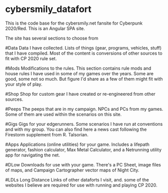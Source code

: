 # cybersmily_datafort
This is the code base for the cybersmily.net fansite for Cyberpunk 2020/Red. This is an Angular SPA site.

The site has several sections to choose from 

#Data
Data I have collected. Lists of things (gear, programs, vehicles, stuff) that I have compiled. Most of the content is conversions of other sources to fit with CP 2020 rule set.

#Mods
Modifications to the rules. This section contains rule mods and house rules I have used in some of my games over the years. Some are good, some not so much. But figure I'd share as a few of them might fit with your style of play.

#Shop
Shop for custom gear I have created or re-engineered from other sources.

#Peeps
The peeps that are in my campaign. NPCs and PCs from my games. Some of them are used within the scenarios on this site.

#Gigs
Gigs for your edgerunners. Some scenarios I have run at conventions and with my group. You can also find here a news cast following the Firestorm supplement from R. Talsorian.

#Apps
Applications (online utilities) for your game. Includes a lifepath generator, fashion calculator, Max Metal Calculator, and a Netrunning utility app for navigating the net.

#DLow
Downloads for use with your game. There's a PC Sheet, image files of maps, and Campaign Cartographer vector maps of Night City.

#LDLs
Long Distance Links of other dataforts I visit, and. some of the websites I believe are required for use with running and playing CP 2020.
